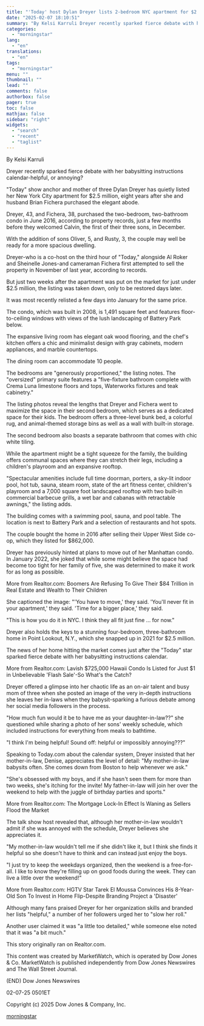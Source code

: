 ```yaml
---
title: "'Today' host Dylan Dreyer lists 2-bedroom NYC apartment for $2.5 million"
date: "2025-02-07 18:10:51"
summary: "By Kelsi Karruli Dreyer recently sparked fierce debate with her babysitting instructions calendar-helpful, or annoying? \"Today\" show anchor and mother of three Dylan Dreyer has quietly listed her New York City apartment for $2.5 million, eight years after she and husband Brian Fichera purchased the elegant abode. Dreyer, 43, and..."
categories:
  - "morningstar"
lang:
  - "en"
translations:
  - "en"
tags:
  - "morningstar"
menu: ""
thumbnail: ""
lead: ""
comments: false
authorbox: false
pager: true
toc: false
mathjax: false
sidebar: "right"
widgets:
  - "search"
  - "recent"
  - "taglist"
---
```


By Kelsi Karruli

Dreyer recently sparked fierce debate with her babysitting instructions calendar-helpful, or annoying?

"Today" show anchor and mother of three Dylan Dreyer has quietly listed her New York City apartment for $2.5 million, eight years after she and husband Brian Fichera purchased the elegant abode.

Dreyer, 43, and Fichera, 38, purchased the two-bedroom, two-bathroom condo in June 2016, according to property records, just a few months before they welcomed Calvin, the first of their three sons, in December.

With the addition of sons Oliver, 5, and Rusty, 3, the couple may well be ready for a more spacious dwelling.

Dreyer-who is a co-host on the third hour of "Today," alongside Al Roker and Sheinelle Jones-and cameraman Fichera first attempted to sell the property in November of last year, according to records.

But just two weeks after the apartment was put on the market for just under $2.5 million, the listing was taken down, only to be restored days later.

It was most recently relisted a few days into January for the same price.

The condo, which was built in 2008, is 1,491 square feet and features floor-to-ceiling windows with views of the lush landscaping of Battery Park below.

The expansive living room has elegant oak wood flooring, and the chef's kitchen offers a chic and minimalist design with gray cabinets, modern appliances, and marble countertops.

The dining room can accommodate 10 people.

The bedrooms are "generously proportioned," the listing notes. The "oversized" primary suite features a "five-fixture bathroom complete with Crema Luna limestone floors and tops, Waterworks fixtures and teak cabinetry."

The listing photos reveal the lengths that Dreyer and Fichera went to maximize the space in their second bedroom, which serves as a dedicated space for their kids. The bedroom offers a three-level bunk bed, a colorful rug, and animal-themed storage bins as well as a wall with built-in storage.

The second bedroom also boasts a separate bathroom that comes with chic white tiling.

While the apartment might be a tight squeeze for the family, the building offers communal spaces where they can stretch their legs, including a children's playroom and an expansive rooftop.

"Spectacular amenities include full time doorman, porters, a sky-lit indoor pool, hot tub, sauna, steam room, state of the art fitness center, children's playroom and a 7,000 square foot landscaped rooftop with two built-in commercial barbecue grills, a wet bar and cabanas with retractable awnings," the listing adds.

The building comes with a swimming pool, sauna, and pool table. The location is next to Battery Park and a selection of restaurants and hot spots.

The couple bought the home in 2016 after selling their Upper West Side co-op, which they listed for $862,000.

Dreyer has previously hinted at plans to move out of her Manhattan condo. In January 2022, she joked that while some might believe the space had become too tight for her family of five, she was determined to make it work for as long as possible.

More from Realtor.com: Boomers Are Refusing To Give Their $84 Trillion in Real Estate and Wealth to Their Children

She captioned the image: "'You have to move,' they said. 'You'll never fit in your apartment,' they said. 'Time for a bigger place,' they said.

"This is how you do it in NYC. I think they all fit just fine ... for now."

Dreyer also holds the keys to a stunning four-bedroom, three-bathroom home in Point Lookout, N.Y., which she snapped up in 2021 for $2.5 million.

The news of her home hitting the market comes just after the "Today" star sparked fierce debate with her babysitting instructions calendar.

More from Realtor.com: Lavish $725,000 Hawaii Condo Is Listed for Just $1 in Unbelievable 'Flash Sale'-So What's the Catch?

Dreyer offered a glimpse into her chaotic life as an on-air talent and busy mom of three when she posted an image of the very in-depth instructions she leaves her in-laws when they babysit-sparking a furious debate among her social media followers in the process.

"How much fun would it be to have me as your daughter-in-law??" she questioned while sharing a photo of her sons' weekly schedule, which included instructions for everything from meals to bathtime.

"I think I'm being helpful! Sound off: helpful or impossibly annoying???"

Speaking to Today.com about the calendar system, Dreyer insisted that her mother-in-law, Denise, appreciates the level of detail: "My mother-in-law babysits often. She comes down from Boston to help whenever we ask."

"She's obsessed with my boys, and if she hasn't seen them for more than two weeks, she's itching for the invite! My father-in-law will join her over the weekend to help with the juggle of birthday parties and sports."

More from Realtor.com: The Mortgage Lock-In Effect Is Waning as Sellers Flood the Market

The talk show host revealed that, although her mother-in-law wouldn't admit if she was annoyed with the schedule, Dreyer believes she appreciates it.

"My mother-in-law wouldn't tell me if she didn't like it, but I think she finds it helpful so she doesn't have to think and can instead just enjoy the boys.

"I just try to keep the weekdays organized, then the weekend is a free-for-all. I like to know they're filling up on good foods during the week. They can live a little over the weekend!"

More from Realtor.com: HGTV Star Tarek El Moussa Convinces His 8-Year-Old Son To Invest in Home Flip-Despite Branding Project a 'Disaster'

Although many fans praised Dreyer for her organization skills and branded her lists "helpful," a number of her followers urged her to "slow her roll."

Another user claimed it was "a little too detailed," while someone else noted that it was "a bit much."

This story originally ran on Realtor.com.

This content was created by MarketWatch, which is operated by Dow Jones & Co. MarketWatch is published independently from Dow Jones Newswires and The Wall Street Journal.

(END) Dow Jones Newswires

02-07-25 0501ET

Copyright (c) 2025 Dow Jones & Company, Inc.

[morningstar](https://www.morningstar.com/news/marketwatch/20250207155/today-host-dylan-dreyer-lists-2-bedroom-nyc-apartment-for-25-million)
